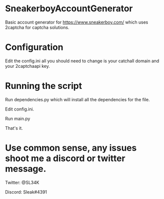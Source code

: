 # SneakerboyAccountGenerator
Basic account generator for https://www.sneakerboy.com/ which uses 2captcha for captcha solutions.
# Configuration
Edit the config.ini all you should need to change is your catchall domain and your 2captchaapi key.
# Running the script
Run dependencies.py which will install all the dependencies for the file.

Edit config.ini.

Run main.py

That's it.
# Use common sense, any issues shoot me a discord or twitter message.

Twitter: @SL34K

Discord: Sleak#4391
